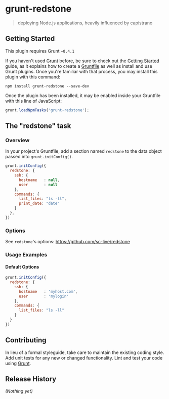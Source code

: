 # grunt-redstone

> deploying Node.js applications, heavily influenced by capistrano

## Getting Started
This plugin requires Grunt `~0.4.1`

If you haven't used [Grunt](http://gruntjs.com/) before, be sure to check out the [Getting Started](http://gruntjs.com/getting-started) guide, as it explains how to create a [Gruntfile](http://gruntjs.com/sample-gruntfile) as well as install and use Grunt plugins. Once you're familiar with that process, you may install this plugin with this command:

```shell
npm install grunt-redstone --save-dev
```

Once the plugin has been installed, it may be enabled inside your Gruntfile with this line of JavaScript:

```js
grunt.loadNpmTasks('grunt-redstone');
```

## The "redstone" task

### Overview
In your project's Gruntfile, add a section named `redstone` to the data object passed into `grunt.initConfig()`.

```js
grunt.initConfig({
  redstone: {
    ssh: {
      hostname   : null,
      user       : null
    },
    commands: {
      list_files: "ls -ll",
      print_date: "date"
    }
  },
})
```

### Options

See `redstone`'s options: https://github.com/sc-live/redstone

### Usage Examples

#### Default Options


```js
grunt.initConfig({
  redstone: {
    ssh: {
      hostname   : 'myhost.com',
      user       : 'mylogin'
    },
    commands: {
      list_files: "ls -ll"
    }
  }
})
```

## Contributing
In lieu of a formal styleguide, take care to maintain the existing coding style. Add unit tests for any new or changed functionality. Lint and test your code using [Grunt](http://gruntjs.com/).

## Release History
_(Nothing yet)_
